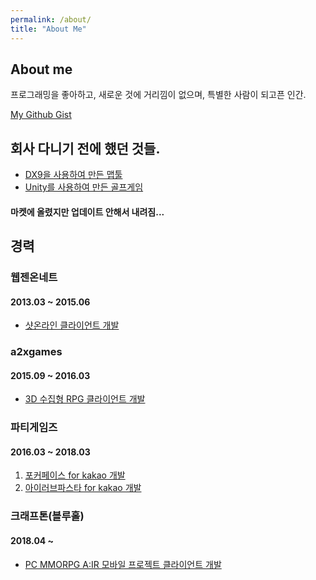 ```yaml
---
permalink: /about/
title: "About Me"
---
```


## About me
프로그래밍을 좋아하고,
새로운 것에 거리낌이 없으며,
특별한 사람이 되고픈 인간.

[My Github Gist](https://gist.github.com/sunghwanpark)

## 회사 다니기 전에 했던 것들.
- [DX9을 사용하여 만든 맵툴](https://youtu.be/fokgl7lcts0)
- [Unity를 사용하여 만든 골프게임](https://youtu.be/jrEh0xRu8-o)
#### 마켓에 올렸지만 업데이트 안해서 내려짐...

## 경력

### 웹젠온네트
#### 2013.03 ~ 2015.06
- [샷온라인 클라이언트 개발](https://www.evernote.com/shard/s657/sh/4c6315d1-3b4b-4be2-b256-7c907f10b495/2820409e70651a3df8d7276591309f22)

### a2xgames
#### 2015.09 ~ 2016.03
- [3D 수집형 RPG 클라이언트 개발](https://www.evernote.com/shard/s657/sh/1ac170c9-12d5-41e6-a344-22b8f4ca1835/ad3ce54d102bd5721b06539233780191)

### 파티게임즈
#### 2016.03 ~ 2018.03
1. [포커페이스 for kakao 개발](https://www.evernote.com/shard/s657/sh/b6925819-7956-4c6e-aadc-0ff9ed2b311b/0bae1ccc538a263cf96b36df088c739e)
2. [아이러브파스타 for kakao 개발](https://www.evernote.com/shard/s657/sh/bc34ec6d-f21d-46e0-bbd1-f1e3352c4286/549b872a480aacbbf3bb0e840be729be)

### 크래프톤(블루홀)
#### 2018.04 ~
- [PC MMORPG A:IR 모바일 프로젝트 클라이언트 개발](https://www.evernote.com/shard/s657/sh/1da24e1c-d271-4f6d-aff5-9436788ec072/6360bb3bbbc8e306e6d08ff76f84f266)
